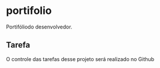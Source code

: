 # portifolio
Portifóliodo desenvolvedor.

## Tarefa

O controle das tarefas desse projeto será realizado no Github
